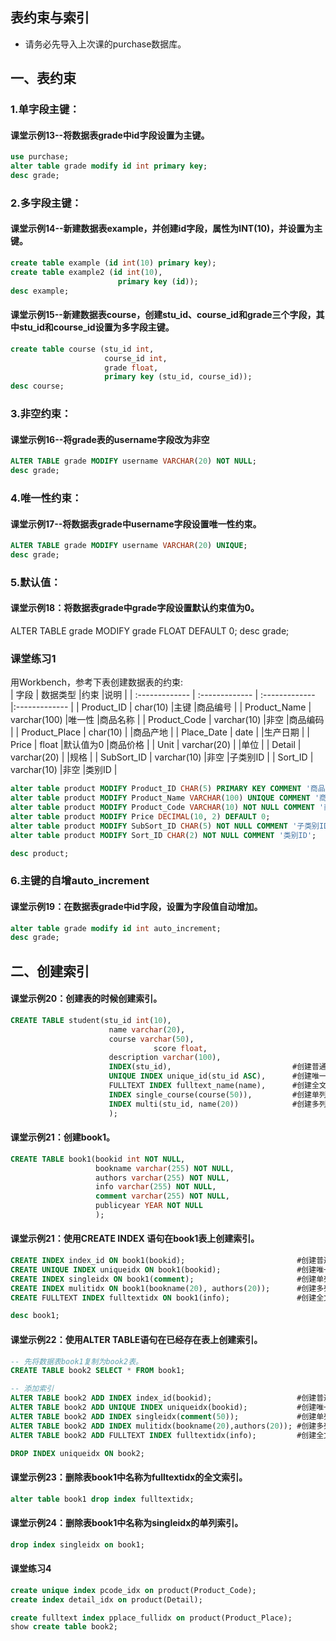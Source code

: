 ## 表约束与索引
- 请务必先导入上次课的purchase数据库。

## 一、表约束
### 1.单字段主键：
#### 课堂示例13--将数据表grade中id字段设置为主键。
```sql
use purchase;
alter table grade modify id int primary key;
desc grade;
```
### 2.多字段主键：
#### 课堂示例14--新建数据表example，并创建id字段，属性为INT(10)，并设置为主键。
```sql
create table example (id int(10) primary key);
create table example2 (id int(10),
						primary key (id));
desc example;
```
#### 课堂示例15--新建数据表course，创建stu_id、course_id和grade三个字段，其中stu_id和course_id设置为多字段主键。
```sql
create table course (stu_id int,
					 course_id int,
                     grade float,
                     primary key (stu_id, course_id));
desc course;
```
### 3.非空约束：
#### 课堂示例16--将grade表的username字段改为非空
```sql
ALTER TABLE grade MODIFY username VARCHAR(20) NOT NULL;
desc grade;
```
### 4.唯一性约束：
#### 课堂示例17--将数据表grade中username字段设置唯一性约束。
```sql
ALTER TABLE grade MODIFY username VARCHAR(20) UNIQUE;
desc grade;
```

### 5.默认值：
#### 课堂示例18：将数据表grade中grade字段设置默认约束值为0。
ALTER TABLE grade MODIFY grade FLOAT DEFAULT 0;
desc grade;

### 课堂练习1
用Workbench，参考下表创建数据表的约束:  
| 字段    | 数据类型     |约束  |说明  |
| :------------- | :------------- | :------------- |:------------- |
| Product_ID       | char(10)    |主键   |商品编号       |
| Product_Name       | varchar(100)  |唯一性     |商品名称       |
| Product_Code       | varchar(10)   |非空    |商品编码       |
| Product_Place       | char(10)   |    |商品产地       |
| Place_Date       | date   |    |生产日期       |
| Price       | float     |默认值为0  |商品价格     |
| Unit       | varchar(20)   |    |单位       |
| Detail      | varchar(20)   |   |规格       |
| SubSort_ID       | varchar(10)  |非空     |子类别ID       |
| Sort_ID       | varchar(10)    |非空   |类别ID       |

```sql
alter table product MODIFY Product_ID CHAR(5) PRIMARY KEY COMMENT '商品编号';
alter table product MODIFY Product_Name VARCHAR(100) UNIQUE COMMENT '商品名称'; -- 有重复记录
alter table product MODIFY Product_Code VARCHAR(10) NOT NULL COMMENT '商品号';
alter table product MODIFY Price DECIMAL(10, 2) DEFAULT 0;
alter table product MODIFY SubSort_ID CHAR(5) NOT NULL COMMENT '子类别ID';
alter table product MODIFY Sort_ID CHAR(2) NOT NULL COMMENT '类别ID';

desc product;
```

### 6.主键的自增auto_increment
#### 课堂示例19：在数据表grade中id字段，设置为字段值自动增加。
```sql
alter table grade modify id int auto_increment;
desc grade;
```

## 二、创建索引
#### 课堂示例20：创建表的时候创建索引。
```sql
CREATE TABLE student(stu_id int(10),
                      name varchar(20),
                      course varchar(50),
					            score float,
                      description varchar(100),
                      INDEX(stu_id),                           #创建普通索引
                      UNIQUE INDEX unique_id(stu_id ASC),      #创建唯一性索引
                      FULLTEXT INDEX fulltext_name(name),      #创建全文索引
                      INDEX single_course(course(50)),         #创建单列索引
                      INDEX multi(stu_id, name(20))            #创建多列索引
                      );
```
#### 课堂示例21：创建book1。
```sql
CREATE TABLE book1(bookid int NOT NULL,
                   bookname varchar(255) NOT NULL,
                   authors varchar(255) NOT NULL,
                   info varchar(255) NOT NULL,
                   comment varchar(255) NOT NULL,
                   publicyear YEAR NOT NULL
                   );
```
#### 课堂示例21：使用CREATE INDEX 语句在book1表上创建索引。
```sql
CREATE INDEX index_id ON book1(bookid);                         #创建普通索引
CREATE UNIQUE INDEX uniqueidx ON book1(bookid);                 #创建唯一性索引
CREATE INDEX singleidx ON book1(comment);                       #创建单列索引
CREATE INDEX mulitidx ON book1(bookname(20), authors(20));      #创建多列索引
CREATE FULLTEXT INDEX fulltextidx ON book1(info);               #创建全文索引

desc book1;
```
#### 课堂示例22：使用ALTER TABLE语句在已经存在表上创建索引。
```sql
-- 先将数据表book1复制为book2表。
CREATE TABLE book2 SELECT * FROM book1;

-- 添加索引
ALTER TABLE book2 ADD INDEX index_id(bookid);                   #创建普通索引
ALTER TABLE book2 ADD UNIQUE INDEX uniqueidx(bookid);           #创建唯一性索引
ALTER TABLE book2 ADD INDEX singleidx(comment(50));             #创建单列索引
ALTER TABLE book2 ADD INDEX mulitidx(bookname(20),authors(20)); #创建多列索引
ALTER TABLE book2 ADD FULLTEXT INDEX fulltextidx(info);         #创建全文索引

DROP INDEX uniqueidx ON book2;
```

#### 课堂示例23：删除表book1中名称为fulltextidx的全文索引。
```sql
alter table book1 drop index fulltextidx;
```
#### 课堂示例24：删除表book1中名称为singleidx的单列索引。
```sql
drop index singleidx on book1;
```
#### 课堂练习4
```sql
create unique index pcode_idx on product(Product_Code);
create index detail_idx on product(Detail);

create fulltext index pplace_fullidx on product(Product_Place);
show create table book2;
```
